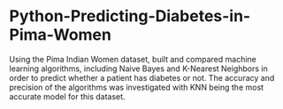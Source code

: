 # Python-Predicting-Diabetes-in-Pima-Women
Using the Pima Indian Women dataset, built and compared machine learning algorithms, including Naive Bayes and K-Nearest Neighbors in order to predict whether a patient has diabetes or not. The accuracy and precision of the algorithms was investigated with KNN being the most accurate model for this dataset.
